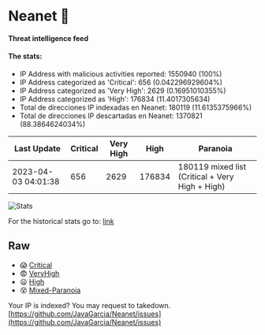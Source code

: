 # Neanet :hocho:
#### Threat intelligence feed
#### The stats:

- IP Address with malicious activities reported: 1550940 (100%)
- IP Address categorized as 'Critical':  656 (0.042296929604%)
- IP Address categorized as 'Very High':  2629 (0.16951010355%)
- IP Address categorized as 'High':  176834 (11.4017305634)
- Total de direcciones IP indexadas en Neanet:  180119 (11.6135375966%)
- Total de direcciones IP descartadas en Neanet:  1370821 (88.3864624034%)

| Last Update | Critical | Very High | High | Paranoia |
| --- | --- | --- | --- | --- |
| 2023-04-03 04:01:38 | 656 | 2629 | 176834 | 180119 mixed list (Critical + Very High + High)|

![Stats](https://docs.google.com/spreadsheets/d/e/2PACX-1vSnaNMIXVabIpDJjufMlzH7poXnshF3mgd8Is1g9ytUEzVsP5my4Trn8f-xkoLLQ38xpL3HtmUexLo6/pubchart?oid=501124687&format=image)

For the historical stats go to: [link](/stats.csv)
## Raw
- :scream: [Critical](https://raw.githubusercontent.com/JavaGarcia/Neanet/master/blacklists/neanet_critical.txt)
- :fearful: [VeryHigh](https://raw.githubusercontent.com/JavaGarcia/Neanet/master/blacklists/neanet_veryHigh.txtt)
- :frowning: [High](https://raw.githubusercontent.com/JavaGarcia/Neanet/master/blacklists/neanet_high.txt)
- :dizzy_face: [Mixed-Paranoia](https://raw.githubusercontent.com/JavaGarcia/Neanet/master/blacklists/neanet_all.txt)


Your IP is indexed? You may request to takedown. [https://github.com/JavaGarcia/Neanet/issues](https://github.com/JavaGarcia/Neanet/issues)












































































































































































































































































































































































































































































































































































































































































































































































































































































































































































































































































































































































































































































































































































































































































































































































































































































































































































































































































































































































































































































































































































































































































































































































































































































































































































































































































































































































































































































































































































































































































































































































































































































































































































































































































































































































































































































































































































































































































































































































































































































































































































































































































































































































































































































































































































































































































































































































































































































































































































































































































































































































































































































































































































































































































































































































































































































































































































































































































































































































































































































































































































































































































































































































































































































































































































































































































































































































































































































































































































































































































































































































































































































































































































































































































































































































































































































































































































































































































































































































































































































































































































































































































































































































































































































































































































































































































































































































































































































































































































































































































































































































































































































































































































































































































































































































































































































































































































































































































































































































































































































































































































































































































































































































































































































































































